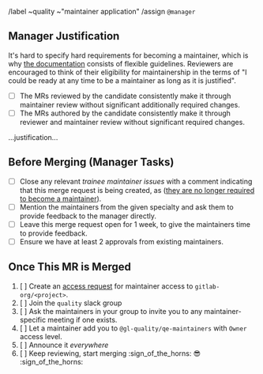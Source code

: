 /label ~quality ~"maintainer application"
/assign `@manager`

<!-- Congratulations! Fill out the following MR when you feel you are ready to become -->
<!-- a quality maintainer! This MR should contain updates to a file in `data/team_members/person/` -->
<!-- declaring yourself as a maintainer of the relevant application -->

## Manager Justification

It's hard to specify hard requirements for becoming a maintainer, which is why [the documentation](https://about.gitlab.com/handbook/engineering/workflow/code-review/#how-to-become-a-project-maintainer) consists of flexible guidelines. Reviewers are encouraged to think of their eligibility for maintainership in the terms of "I could be ready at any time to be a maintainer as long as it is justified".

- [ ] The MRs reviewed by the candidate consistently make it through maintainer review without significant additionally required changes.
- [ ] The MRs authored by the candidate consistently make it through reviewer and maintainer review without significant required changes.

...justification...

## Before Merging (Manager Tasks)

- [ ] Close any relevant _trainee maintainer issues_ with a comment indicating that this merge request is being created, as ([they are no longer required to become a maintainer](https://gitlab.com/gitlab-com/www-gitlab-com/-/merge_requests/109500)). 
- [ ] Mention the maintainers from the given specialty and ask them to provide feedback to the manager directly.
- [ ] Leave this merge request open for 1 week, to give the maintainers time to provide feedback.
- [ ] Ensure we have at least 2 approvals from existing maintainers.

## Once This MR is Merged

1. [ ] Create an [access request][access-request]
       for maintainer access to `gitlab-org/<project>`. <!-- make sure to update the <project> as needed, for example `gitlab-org/gitlab` -->
1. [ ] Join the `quality` slack group
1. [ ] Ask the maintainers in your group to invite you to any maintainer-specific meeting if one exists.
1. [ ] Let a maintainer add you to `@gl-quality/qe-maintainers` with `Owner` access level.
1. [ ] Announce it _everywhere_
1. [ ] Keep reviewing, start merging :sign_of_the_horns: :sunglasses: :sign_of_the_horns:

[access-request]: https://about.gitlab.com/handbook/business-technology/team-member-enablement/onboarding-access-requests/access-requests/#individual-or-bulk-access-request
